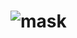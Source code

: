 # ![mask](https://64.media.tumblr.com/76ed1daa419dc3c56e967bd60cea547e/f445735e967fef69-af/s540x810/b894a964d523d3989e0ff43cfd66b970f118061c.gifv)

